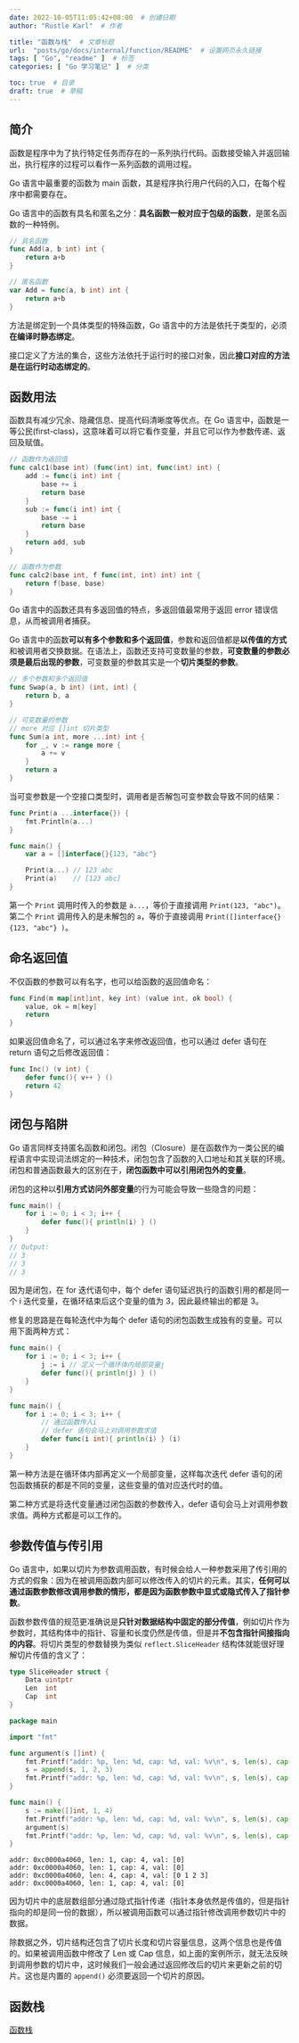 ```yaml
---
date: 2022-10-05T11:05:42+08:00  # 创建日期
author: "Rustle Karl"  # 作者

title: "函数与栈"  # 文章标题
url:  "posts/go/docs/internal/function/README"  # 设置网页永久链接
tags: [ "Go", "readme" ]  # 标签
categories: [ "Go 学习笔记" ]  # 分类

toc: true  # 目录
draft: true  # 草稿
---
```


## 简介

函数是程序中为了执行特定任务而存在的一系列执行代码。函数接受输入并返回输出，执行程序的过程可以看作一系列函数的调用过程。

Go 语言中最重要的函数为 main 函数，其是程序执行用户代码的入口，在每个程序中都需要存在。

Go 语言中的函数有具名和匿名之分：**具名函数一般对应于包级的函数**，是匿名函数的一种特例。

```go
// 具名函数
func Add(a, b int) int {
    return a+b
}

// 匿名函数
var Add = func(a, b int) int {
    return a+b
}
```

方法是绑定到一个具体类型的特殊函数，Go 语言中的方法是依托于类型的，必须**在编译时静态绑定**。

接口定义了方法的集合，这些方法依托于运行时的接口对象，因此**接口对应的方法是在运行时动态绑定的**。

## 函数用法

函数具有减少冗余、隐藏信息、提高代码清晰度等优点。在 Go 语言中，函数是一等公民(first-class)，这意味着可以将它看作变量，并且它可以作为参数传递、返回及赋值。

```go
// 函数作为返回值
func calc1(base int) (func(int) int, func(int) int) {
	add := func(i int) int {
		base += i
		return base
	}
	sub := func(i int) int {
		base -= i
		return base
	}
	return add, sub
}

// 函数作为参数
func calc2(base int, f func(int, int) int) int {
	return f(base, base)
}
```

Go 语言中的函数还具有多返回值的特点，多返回值最常用于返回 error 错误信息，从而被调用者捕获。

Go 语言中的函数**可以有多个参数和多个返回值**，参数和返回值都是**以传值的方式**和被调用者交换数据。在语法上，函数还支持可变数量的参数，**可变数量的参数必须是最后出现的参数**，可变数量的参数其实是一个**切片类型的参数**。

```go
// 多个参数和多个返回值
func Swap(a, b int) (int, int) {
    return b, a
}

// 可变数量的参数
// more 对应 []int 切片类型
func Sum(a int, more ...int) int {
    for _, v := range more {
        a += v
    }
    return a
}
```

当可变参数是一个空接口类型时，调用者是否解包可变参数会导致不同的结果：

```go
func Print(a ...interface{}) {
    fmt.Println(a...)
}

func main() {
    var a = []interface{}{123, "abc"}

    Print(a...) // 123 abc
    Print(a)    // [123 abc]
}
```

第一个 `Print` 调用时传入的参数是 `a...`，等价于直接调用 `Print(123, "abc")`。第二个 `Print` 调用传入的是未解包的 `a`，等价于直接调用 `Print([]interface{}{123, "abc"} )`。

## 命名返回值

不仅函数的参数可以有名字，也可以给函数的返回值命名：

```go
func Find(m map[int]int, key int) (value int, ok bool) {
    value, ok = m[key]
    return
}
```

如果返回值命名了，可以通过名字来修改返回值，也可以通过 defer 语句在 return 语句之后修改返回值：

```go
func Inc() (v int) {
    defer func(){ v++ } ()
    return 42
}
```

## 闭包与陷阱

Go 语言同样支持匿名函数和闭包。闭包（Closure）是在函数作为一类公民的编程语言中实现词法绑定的一种技术，闭包包含了函数的入口地址和其关联的环境。闭包和普通函数最大的区别在于，**闭包函数中可以引用闭包外的变量**。

闭包的这种以**引用方式访问外部变量**的行为可能会导致一些隐含的问题：

```go
func main() {
    for i := 0; i < 3; i++ {
        defer func(){ println(i) } ()
    }
}
// Output:
// 3
// 3
// 3
```

因为是闭包，在 for 迭代语句中，每个 defer 语句延迟执行的函数引用的都是同一个 i 迭代变量，在循环结束后这个变量的值为 3，因此最终输出的都是 3。

修复的思路是在每轮迭代中为每个 defer 语句的闭包函数生成独有的变量。可以用下面两种方式：

```go
func main() {
    for i := 0; i < 3; i++ {
        j := i // 定义一个循环体内局部变量j
        defer func(){ println(j) } ()
    }
}

func main() {
    for i := 0; i < 3; i++ {
        // 通过函数传入i
        // defer 语句会马上对调用参数求值
        defer func(i int){ println(i) } (i)
    }
}
```

第一种方法是在循环体内部再定义一个局部变量，这样每次迭代 defer 语句的闭包函数捕获的都是不同的变量，这些变量的值对应迭代时的值。

第二种方式是将迭代变量通过闭包函数的参数传入，defer 语句会马上对调用参数求值。两种方式都是可以工作的。

## 参数传值与传引用

Go 语言中，如果以切片为参数调用函数，有时候会给人一种参数采用了传引用的方式的假象：因为在被调用函数内部可以修改传入的切片的元素。其实，**任何可以通过函数参数修改调用参数的情形，都是因为函数参数中显式或隐式传入了指针参数**。

函数参数传值的规范更准确说是**只针对数据结构中固定的部分传值**，例如切片作为参数时，其结构体中的指针、容量和长度仍然是传值，但是并**不包含指针间接指向的内容**。将切片类型的参数替换为类似 `reflect.SliceHeader` 结构体就能很好理解切片传值的含义了：

```go
type SliceHeader struct {
	Data uintptr
	Len  int
	Cap  int
}
```

```go
package main

import "fmt"

func argument(s []int) {
	fmt.Printf("addr: %p, len: %d, cap: %d, val: %v\n", s, len(s), cap(s), s)
	s = append(s, 1, 2, 3)
	fmt.Printf("addr: %p, len: %d, cap: %d, val: %v\n", s, len(s), cap(s), s)
}

func main() {
	s := make([]int, 1, 4)
	fmt.Printf("addr: %p, len: %d, cap: %d, val: %v\n", s, len(s), cap(s), s)
	argument(s)
	fmt.Printf("addr: %p, len: %d, cap: %d, val: %v\n", s, len(s), cap(s), s)
}
```

```
addr: 0xc0000a4060, len: 1, cap: 4, val: [0]
addr: 0xc0000a4060, len: 1, cap: 4, val: [0]
addr: 0xc0000a4060, len: 4, cap: 4, val: [0 1 2 3]
addr: 0xc0000a4060, len: 1, cap: 4, val: [0]
```

因为切片中的底层数组部分通过隐式指针传递（指针本身依然是传值的，但是指针指向的却是同一份的数据），所以被调用函数可以通过指针修改调用参数切片中的数据。

除数据之外，切片结构还包含了切片长度和切片容量信息，这两个信息也是传值的。如果被调用函数中修改了 Len 或 Cap 信息，如上面的案例所示，就无法反映到调用参数的切片中，这时候我们一般会通过返回修改后的切片来更新之前的切片。这也是内置的 `append()` 必须要返回一个切片的原因。

## 函数栈

[函数栈](stack.md)

```go

```

